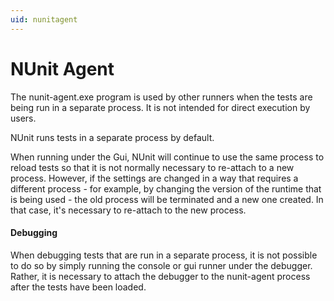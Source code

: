 ```yaml
---
uid: nunitagent
---
```


# NUnit Agent


The nunit-agent.exe program is used by other runners when the tests are being
run in a separate process. It is not intended for direct execution by users.

NUnit runs tests in a separate process by default.

When running under the Gui, NUnit will continue to use the same
process to reload tests so that it is not normally necessary to
re-attach to a new process. However, if the settings are changed
in a way that requires a different process - for example, by changing
the version of the runtime that is being used - the old process will
be terminated and a new one created. In that case, it's necessary
to re-attach to the new process.

#### Debugging

When debugging tests that are run in a separate process, it is
not possible to do so by simply running the console or gui runner
under the debugger. Rather, it is necessary to attach the debugger
to the nunit-agent process after the tests have been loaded.

